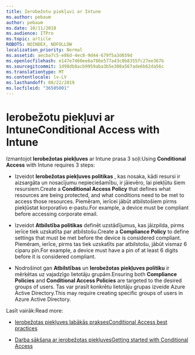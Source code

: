```yaml
---
title: Ierobežotu piekļuvi ar Intune
ms.author: pebaum
author: pebaum
ms.date: 10/11/2018
ms.audience: ITPro
ms.topic: article
ROBOTS: NOINDEX, NOFOLLOW
localization_priority: Normal
ms.assetid: aecba7c5-e86d-4ec8-9d44-679f5a3d659d
ms.openlocfilehash: e147e7460ee6a786e577a43c0b8355fc27ee367b
ms.sourcegitcommit: 1d98db8acb9959aba3b5e308a567ade6b62da56c
ms.translationtype: MT
ms.contentlocale: lv-LV
ms.lasthandoff: 08/22/2019
ms.locfileid: "36505001"
---
```

# <a name="conditional-access-with-intune"></a><span data-ttu-id="c4aa7-102">Ierobežotu piekļuvi ar Intune</span><span class="sxs-lookup"><span data-stu-id="c4aa7-102">Conditional Access with Intune</span></span>

<span data-ttu-id="c4aa7-103">Izmantojot **Ierobežotas piekļuves** ar Intune prasa 3 soļi:</span><span class="sxs-lookup"><span data-stu-id="c4aa7-103">Using **Conditional Access** with Intune requires 3 steps:</span></span> 
  
- <span data-ttu-id="c4aa7-104">Izveidot **Ierobežotas piekļuves politikas** , kas nosaka, kādi resursi ir aizsargāta un nosacījumu nepieciešamību, ir jāievēro, lai piekļūtu šiem resursiem.</span><span class="sxs-lookup"><span data-stu-id="c4aa7-104">Create a **Conditional Access Policy** that defines what resources are being protected, and what conditions need to be met to access those resources.</span></span> <span data-ttu-id="c4aa7-105">Piemēram, ierīcei jābūt atbilstošiem pirms piekļūstat korporatīvo e-pastu.</span><span class="sxs-lookup"><span data-stu-id="c4aa7-105">For example, a device must be compliant before accessing corporate email.</span></span> 
    
- <span data-ttu-id="c4aa7-106">Izveidot **Atbilstība politikas** definēt uzstādījumus, kas jāizpilda, pirms ierīce tiek uzskatīta par atbilstošu.</span><span class="sxs-lookup"><span data-stu-id="c4aa7-106">Create a **Compliance Policy** to define settings that must be met before the device is considered compliant.</span></span> <span data-ttu-id="c4aa7-107">Piemēram, ierīce, pirms tas tiek uzskatīts par atbilstošu, jābūt vismaz 6 ciparu pin.</span><span class="sxs-lookup"><span data-stu-id="c4aa7-107">For example, a device must have a pin of at least 6 digits before it is considered compliant.</span></span> 
    
- <span data-ttu-id="c4aa7-108">Nodrošinot gan **Atbilstības** un **Ierobežotas piekļuves politiku** ir mērķētas uz vajadzīgo lietotāju grupām.</span><span class="sxs-lookup"><span data-stu-id="c4aa7-108">Ensuring both **Compliance Policies** and **Conditional Access Policies** are targeted to the desired groups of users.</span></span> <span data-ttu-id="c4aa7-109">Tas var prasīt konkrētu lietotāju grupas izveide Azure Active Directory.</span><span class="sxs-lookup"><span data-stu-id="c4aa7-109">This may require creating specific groups of users in Azure Active Directory.</span></span> 
    
<span data-ttu-id="c4aa7-110">Lasīt vairāk:</span><span class="sxs-lookup"><span data-stu-id="c4aa7-110">Read more:</span></span>
  
- [<span data-ttu-id="c4aa7-111">Ierobežotas piekļuves labākās prakses</span><span class="sxs-lookup"><span data-stu-id="c4aa7-111">Conditional Access best practices</span></span>](https://docs.microsoft.com/azure/active-directory/conditional-access/best-practices)
    
- [<span data-ttu-id="c4aa7-112">Darba sākšana ar ierobežotas piekļuves</span><span class="sxs-lookup"><span data-stu-id="c4aa7-112">Getting started with Conditional Access </span></span>](https://docs.microsoft.com/azure/active-directory/active-directory-conditional-access-azure-portal-get-started)
    

